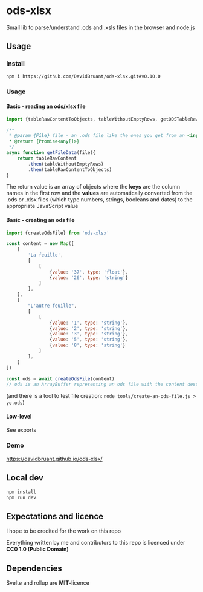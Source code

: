 # ods-xlsx

Small lib to parse/understand .ods and .xsls files in the browser and node.js


## Usage

### Install

```sh
npm i https://github.com/DavidBruant/ods-xlsx.git#v0.10.0
```


### Usage

#### Basic - reading an ods/xlsx file

```js
import {tableRawContentToObjects, tableWithoutEmptyRows, getODSTableRawContent} from 'ods-xlsx'

/**
 * @param {File} file - an .ods file like the ones you get from an <input type=file>
 * @return {Promise<any[]>}
 */ 
async function getFileData(file){
    return tableRawContent
        .then(tableWithoutEmptyRows)
        .then(tableRawContentToObjects)
}
```

The return value is an array of objects where 
the **keys** are the column names in the first row and 
the **values** are automatically converted from the .ods or .xlsx files (which type numbers, strings, booleans and dates) 
to the appropriate JavaScript value


#### Basic - creating an ods file

```js
import {createOdsFile} from 'ods-xlsx'

const content = new Map([
    [
        'La feuille',
        [
            [
                {value: '37', type: 'float'},
                {value: '26', type: 'string'}
            ]
        ],
    ],
    [
        "L'autre feuille",
        [
            [
                {value: '1', type: 'string'},
                {value: '2', type: 'string'},
                {value: '3', type: 'string'},
                {value: '5', type: 'string'},
                {value: '8', type: 'string'}
            ]
        ],
    ]
])

const ods = await createOdsFile(content)
// ods is an ArrayBuffer representing an ods file with the content described by the Map
```

(and there is a tool to test file creation:
`node tools/create-an-ods-file.js > yo.ods`)

#### Low-level

See exports

### Demo

https://davidbruant.github.io/ods-xlsx/


## Local dev

```sh
npm install
npm run dev
```


## Expectations and licence

I hope to be credited for the work on this repo

Everything written by me and contributors to this repo is licenced under **CC0 1.0 (Public Domain)**


## Dependencies

Svelte and rollup are **MIT**-licence
